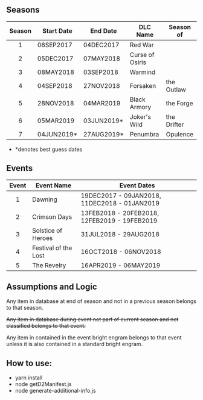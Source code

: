 ## Seasons

| Season | Start Date | End Date   | DLC Name        | Season of   |
| :----: | ---------- | ---------- | --------------- | ----------- |
|   1    | 06SEP2017  | 04DEC2017  | Red War         |             |
|   2    | 05DEC2017  | 07MAY2018  | Curse of Osiris |             |
|   3    | 08MAY2018  | 03SEP2018  | Warmind         |             |
|   4    | 04SEP2018  | 27NOV2018  | Forsaken        | the Outlaw  |
|   5    | 28NOV2018  | 04MAR2019  | Black Armory    | the Forge   |
|   6    | 05MAR2019  | 03JUN2019* | Joker's Wild    | the Drifter |
|   7    | 04JUN2019* | 27AUG2019* | Penumbra        | Opulence    |

* *denotes best guess dates

## Events

| Event | Event Name           | Event Dates                                  |
| :---: | -------------------- | -------------------------------------------- |
|   1   | Dawning              | 19DEC2017 - 09JAN2018, 11DEC2018 - 01JAN2019 | 
|   2   | Crimson Days         | 13FEB2018 - 20FEB2018, 12FEB2019 - 19FEB2019 |
|   3   | Solstice of Heroes   | 31JUL2018 - 29AUG2018 |
|   4   | Festival of the Lost | 16OCT2018 - 06NOV2018 |
|   5   | The Revelry          | 16APR2019 - 06MAY2019 |

## Assumptions and Logic

Any item in database at end of season and not in a previous season belongs to that season.

~~Any item in database during event not part of current season and not classified belongs to that event.~~

Any item in contained in the event bright engram belongs to that event unless it is also contained in a standard bright engram.

## How to use:

- yarn install
- node getD2Manifest.js
- node generate-additional-info.js
